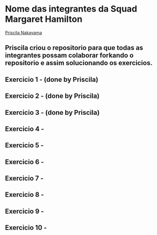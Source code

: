 # Nome das integrantes da Squad Margaret Hamilton

[Priscila Nakayama](https://github.com/PuriNakayama)

## Priscila criou o repositorio para que todas as integrantes possam colaborar forkando o repositorio e assim solucionando os exercicios.

## Exercicio 1 - (done by Priscila)
## Exercicio 2 - (done by Priscila)
## Exercicio 3 - (done by Priscila)
## Exercicio 4 - 
## Exercicio 5 - 
## Exercicio 6 - 
## Exercicio 7 - 
## Exercicio 8 - 
## Exercicio 9 -
## Exercicio 10  -
